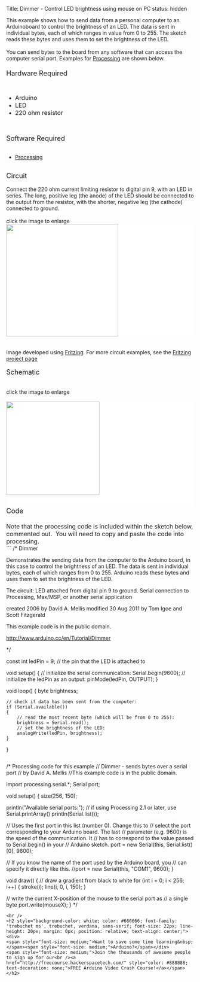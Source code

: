 Title: Dimmer - Control LED brightness using mouse on PC
status: hidden

This example shows how to send data from a personal computer to an Arduinoboard to control the brightness of an LED. The data is sent in individual bytes, each of which ranges in value from 0 to 255. The sketch reads these bytes and uses them to set the brightness of the LED.<br />
<br />
You can send bytes to the board from any software that can access the computer serial port. Examples for <a href="http://www.processing.org/">Processing</a> are shown below.<br />
<span style="font-size: large;"><br /></span>
<span style="font-size: large;">Hardware Required</span><br />
<div>
<span style="font-size: medium;"></span><br />
<ul>
<li><span style="font-size: medium;">Arduino&nbsp;</span></li>
<li><span style="font-size: medium;">LED</span></li>
<li><span style="font-size: medium;">220 ohm resistor</span></li>
</ul>
<br />
<div>
<br />
<span style="font-size: large;">Software Required</span><br />
<div>
<br />
<ul>
<li><a href="http://www.processing.org/">Processing</a></li>
</ul>
</div>
<div>
<br />
<span style="font-size: large;">Circuit</span><br />
<br />
Connect the 220 ohm current limiting resistor to digital pin 9, with an LED in series. The long, positive leg (the anode) of the LED should be connected to the output from the resistor, with the shorter, negative leg (the cathode) connected to ground.</div>
<div>
<br />
<div class="circuit" style="box-sizing: border-box; direction: ltr; margin: 0px; padding: 0px;">
click the image to enlarge<br />
<div style="background-color: white; box-sizing: border-box; color: #4f4e4e; direction: ltr; font-family: 'TyponineSans Regular 18', 'Lucida Grande', Lucida, Verdana, sans-serif; font-size: 18px; line-height: 31.5px; margin: 0px; padding: 0px;">
<a class="urllink" href="https://www.arduino.cc/en/uploads/Tutorial/dimmer-circuit3.png" rel="nofollow" style="box-sizing: border-box; color: #00979c; line-height: inherit; text-decoration: none;"><img alt="" src="https://www.arduino.cc/en/uploads/Tutorial/dimmer-circuit3.png" style="border: none; box-sizing: border-box; display: inline-block; vertical-align: middle;" title="" width="300px" /></a></div>
<br />
<br />
image developed using <a href="http://www.fritzing.org/">Fritzing</a>. For more circuit examples, see the <a href="http://fritzing.org/projects/">Fritzing project page</a><br />
<br />
<span style="font-size: large;">Schematic</span><br />
<br />
<br />
click the image to enlarge</div>
<div class="circuit" style="box-sizing: border-box; direction: ltr; margin: 0px; padding: 0px;">
<br />
<div style="background-color: white; box-sizing: border-box; color: #4f4e4e; direction: ltr; font-family: 'TyponineSans Regular 18', 'Lucida Grande', Lucida, Verdana, sans-serif; font-size: 18px; line-height: 31.5px; margin: 0px; padding: 0px;">
<a class="urllink" href="https://www.arduino.cc/en/uploads/Tutorial/simplefade_pin9_schem.png" rel="nofollow" style="box-sizing: border-box; color: #00979c; line-height: inherit; text-decoration: none;"><img alt="" src="https://www.arduino.cc/en/uploads/Tutorial/simplefade_pin9_schem.png" style="border: none; box-sizing: border-box; display: inline-block; vertical-align: middle;" title="" width="250px" /></a></div>
<div style="background-color: white; box-sizing: border-box; color: #4f4e4e; direction: ltr; font-family: 'TyponineSans Regular 18', 'Lucida Grande', Lucida, Verdana, sans-serif; font-size: 18px; line-height: 31.5px; margin: 0px; padding: 0px;">
<br /></div>
</div>
<span style="font-size: large;">Code</span><br />
<span style="font-size: large;"><br /></span></div>
</div>
</div>
<div>
<span style="font-size: medium;">Note that the processing code is included within the sketch below, commented out. &nbsp;You will need to copy and paste the code into processing.&nbsp;</span></div>
```
/*
  Dimmer

 Demonstrates the sending data from the computer to the Arduino board,
 in this case to control the brightness of an LED.  The data is sent
 in individual bytes, each of which ranges from 0 to 255.  Arduino
 reads these bytes and uses them to set the brightness of the LED.

 The circuit:
 LED attached from digital pin 9 to ground.
 Serial connection to Processing, Max/MSP, or another serial application

 created 2006
 by David A. Mellis
 modified 30 Aug 2011
 by Tom Igoe and Scott Fitzgerald

 This example code is in the public domain.

 http://www.arduino.cc/en/Tutorial/Dimmer

 */

const int ledPin = 9;      // the pin that the LED is attached to

void setup()
{
	// initialize the serial communication:
	Serial.begin(9600);
	// initialize the ledPin as an output:
	pinMode(ledPin, OUTPUT);
}

void loop()
{
	byte brightness;

	// check if data has been sent from the computer:
	if (Serial.available())
	{
		// read the most recent byte (which will be from 0 to 255):
		brightness = Serial.read();
		// set the brightness of the LED:
		analogWrite(ledPin, brightness);
	}
}
```

```

/* Processing code for this example
 // Dimmer - sends bytes over a serial port
 // by David A. Mellis
 //This example code is in the public domain.

 import processing.serial.*;
 Serial port;

 void setup() {
 size(256, 150);

 println("Available serial ports:");
 // if using Processing 2.1 or later, use Serial.printArray()
 println(Serial.list());

 // Uses the first port in this list (number 0).  Change this to
 // select the port corresponding to your Arduino board.  The last
 // parameter (e.g. 9600) is the speed of the communication.  It
 // has to correspond to the value passed to Serial.begin() in your
 // Arduino sketch.
 port = new Serial(this, Serial.list()[0], 9600);

 // If you know the name of the port used by the Arduino board, you
 // can specify it directly like this.
 //port = new Serial(this, "COM1", 9600);
 }

 void draw() {
 // draw a gradient from black to white
 for (int i = 0; i < 256; i++) {
 stroke(i);
 line(i, 0, i, 150);
 }

 // write the current X-position of the mouse to the serial port as
 // a single byte
 port.write(mouseX);
 }
 */
 ```
<br />
<h2 style="background-color: white; color: #666666; font-family: 'trebuchet ms', trebuchet, verdana, sans-serif; font-size: 22px; line-height: 20px; margin: 0px; position: relative; text-align: center;">
<div>
<span style="font-size: medium;">Want to save some time learning&nbsp;</span><span style="font-size: medium;">Arduino?</span></div>
<span style="font-size: medium;">Join the thousands of awesome people to sign up for our<br /><a href="http://freecourse.hackerspacetech.com/" style="color: #888888; text-decoration: none;">FREE Arduino Video Crash Course!</a></span></h2>
